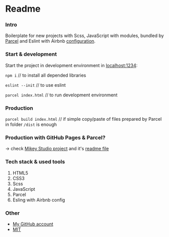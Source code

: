 
# Readme

### Intro

Boilerplate for new projects with Scss, JavaScript with modules, bundled by [Parcel](https://parceljs.org/) and Eslint with Airbnb [configuration](https://www.npmjs.com/package/eslint-config-airbnb).

### Start & development

Start the project in development environment in [localhost:1234](http://localhost:1234):

  ```npm i``` // to install all depended libraries

  ```eslint --init``` // to use eslint

  ```parcel index.html``` // to run development environment

### Production

```parcel build index.html``` // if simple copy/paste of files prepared by Parcel in folder `/dist` is enough

### Production with GitHub Pages & Parcel?

-> check [Mikey Studio project](https://github.com/daxtersky/mikey-studio) and it's [readme file](https://github.com/daxtersky/mikey-studio/blob/master/README-GITHUB-PARCEL.md)

### Tech stack & used tools

1. HTML5
1. CSS3
1. Scss
1. JavaScript
1. Parcel
1. Esling with Airbnb config

### Other

* [My GitHub account](https://github.com/daxtersky)
* [MIT](https://choosealicense.com/licenses/mit/)
